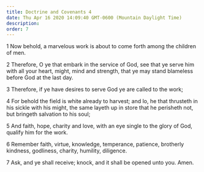 ```yaml
---
title: Doctrine and Covenants 4
date: Thu Apr 16 2020 14:09:40 GMT-0600 (Mountain Daylight Time)
description: 
order: 7
---
```


<p>
  1 Now behold, a marvelous work is about to come forth among the children of
  men.
</p>
<p>
  2 Therefore, O ye that embark in the service of God, see that ye serve him
  with all your heart, might, mind and strength, that ye may stand blameless
  before God at the last day.
</p>
<p>3 Therefore, if ye have desires to serve God ye are called to the work;</p>
<p>
  4 For behold the field is white already to harvest; and lo, he that thrusteth
  in his sickle with his might, the same layeth up in store that he perisheth
  not, but bringeth salvation to his soul;
</p>
<p>
  5 And faith, hope, charity and love, with an eye single to the glory of God,
  qualify him for the work.
</p>
<p>
  6 Remember faith, virtue, knowledge, temperance, patience, brotherly kindness,
  godliness, charity, humility, diligence.
</p>
<p>
  7 Ask, and ye shall receive; knock, and it shall be opened unto you. Amen.
</p>
